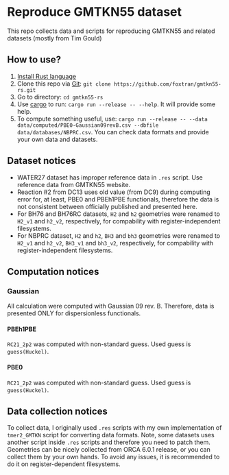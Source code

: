 # Reproduce GMTKN55 dataset

This repo collects data and scripts for reproducing GMTKN55 and related datasets (mostly from Tim Gould)

## How to use?

1. [Install Rust language](https://www.rust-lang.org/tools/install)
2. Clone this repo via [Git](https://git-scm.com): `git clone https://github.com/foxtran/gmtkn55-rs.git`
3. Go to directory: `cd gmtkn55-rs`
4. Use [cargo](https://doc.rust-lang.org/cargo/) to run: `cargo run --release -- --help`. It will provide some help.
5. To compute something useful, use: `cargo run --release -- --data data/computed/PBE0-Gaussian09revB.csv --dbfile data/databases/NBPRC.csv`. You can check data formats and provide your own data and datasets.

## Dataset notices

- WATER27 dataset has improper reference data in `.res` script. Use reference data from GMTKN55 website.
- Reaction #2 from DC13 uses old value (from DC9) during computing error for, at least, PBE0 and PBEh1PBE functionals, therefore the data is not consistent between officially published and presented here.
- For BH76 and BH76RC datasets, `H2` and `h2` geometries were renamed to `H2_v1` and `h2_v2`, respectively, for compability with register-independent filesystems.
- For NBPRC dataset, `H2` and `h2`, `BH3` and `bh3` geometries were renamed to `H2_v1` and `h2_v2`, `BH3_v1` and `bh3_v2`, respectively, for compability with register-independent filesystems.

## Computation notices

### Gaussian

All calculation were computed with Gaussian 09 rev. B. Therefore, data is presented ONLY for dispersionless functionals.

#### PBEh1PBE

`RC21_2p2` was computed with non-standard guess. Used guess is `guess(Huckel)`.

#### PBE0

`RC21_2p2` was computed with non-standard guess. Used guess is `guess(Huckel)`.

## Data collection notices

To collect data, I originally used `.res` scripts with my own implementation of `tmer2_GMTKN` script for converting data formats.
Note, some datasets uses another script inside `.res` scripts and therefore you need to patch them.
Geometries can be nicely collected from ORCA 6.0.1 release, or you can collect them by your own hands.
To avoid any issues, it is recommended to do it on register-dependent filesystems.
